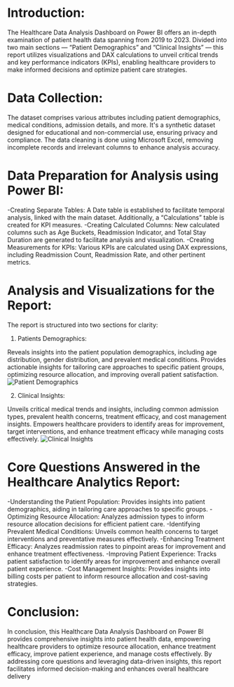 # Introduction: 
The Healthcare Data Analysis Dashboard on Power BI offers an in-depth examination of patient health data spanning from 2019 to 2023. Divided into two main sections — “Patient Demographics” and “Clinical Insights” — this report utilizes visualizations and DAX calculations to unveil critical trends and key performance indicators (KPIs), enabling healthcare providers to make informed decisions and optimize patient care strategies.

# Data Collection: 
The dataset comprises various attributes including patient demographics, medical conditions, admission details, and more. It's a synthetic dataset designed for educational and non-commercial use, ensuring privacy and compliance. The data cleaning is done using Microsoft Excel, removing incomplete records and irrelevant columns to enhance analysis accuracy.


# Data Preparation for Analysis using Power BI:
-Creating Separate Tables: A Date table is established to facilitate temporal analysis, linked with the main dataset. Additionally, a “Calculations” table is created for KPI measures.
-Creating Calculated Columns: New calculated columns such as Age Buckets, Readmission Indicator, and Total Stay Duration are generated to facilitate analysis and visualization.
-Creating Measurements for KPIs: Various KPIs are calculated using DAX expressions, including Readmission Count, Readmission Rate, and other pertinent metrics.

# Analysis and Visualizations for the Report: 
The report is structured into two sections for clarity:

1. Patients Demographics:

Reveals insights into the patient population demographics, including age distribution, gender distribution, and prevalent medical conditions.
Provides actionable insights for tailoring care approaches to specific patient groups, optimizing resource allocation, and improving overall patient satisfaction.
![Patient Demographics](https://github.com/Nikhil-Sawhney/Power-BI/assets/134135837/c6671fb9-e0ef-472d-b2ff-39aefc97ef2e)

2. Clinical Insights:

Unveils critical medical trends and insights, including common admission types, prevalent health concerns, treatment efficacy, and cost management insights.
Empowers healthcare providers to identify areas for improvement, target interventions, and enhance treatment efficacy while managing costs effectively.
![Clinical Insights](https://github.com/Nikhil-Sawhney/Power-BI/assets/134135837/9ca395e8-f7cf-4fc3-a124-40112512a347)

# Core Questions Answered in the Healthcare Analytics Report:
-Understanding the Patient Population: Provides insights into patient demographics, aiding in tailoring care approaches to specific groups.
-Optimizing Resource Allocation: Analyzes admission types to inform resource allocation decisions for efficient patient care.
-Identifying Prevalent Medical Conditions: Unveils common health concerns to target interventions and preventative measures effectively.
-Enhancing Treatment Efficacy: Analyzes readmission rates to pinpoint areas for improvement and enhance treatment effectiveness.
-Improving Patient Experience: Tracks patient satisfaction to identify areas for improvement and enhance overall patient experience.
-Cost Management Insights: Provides insights into billing costs per patient to inform resource allocation and cost-saving strategies.

# Conclusion: 
In conclusion, this Healthcare Data Analysis Dashboard on Power BI provides comprehensive insights into patient health data, empowering healthcare providers to optimize resource allocation, enhance treatment efficacy, improve patient experience, and manage costs effectively. By addressing core questions and leveraging data-driven insights, this report facilitates informed decision-making and enhances overall healthcare delivery


